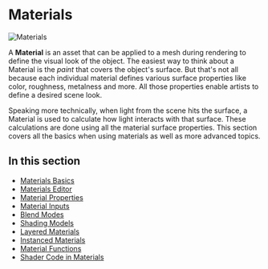 # Materials

![Materials](media/sample-material-instance.jpg)

A **Material** is an asset that can be applied to a mesh during rendering to define the visual look of the object. The easiest way to think about a Material is the *paint* that covers the object's surface. But that's not all because each individual material defines various surface properties like color, roughness, metalness and more. All those properties enable artists to define a desired scene look.

Speaking more technically, when light from the scene hits the surface, a Material is used to calculate how light interacts with that surface. These calculations are done using all the material surface properties. This section covers all the basics when using materials as well as more advanced topics.

## In this section

* [Materials Basics](basics/index.md)
* [Materials Editor](material-editor/index.md)
* [Material Properties](material-properties/index.md)
* [Material Inputs](material-inputs.md)
* [Blend Modes](blend-modes/index.md)
* [Shading Models](shading-models/index.md)
* [Layered Materials](layered-materials/index.md)
* [Instanced Materials](instanced-materials/index.md)
* [Material Functions](material-functions.md)
* [Shader Code in Materials](shader-code-in-material.md)
